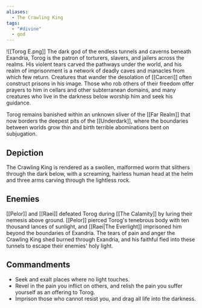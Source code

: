 ```yaml
---
aliases:
  - The Crawling King
tags:
  - "#divine"
  - god
---
```

![[Torog E.png]]
The dark god of the endless tunnels and caverns beneath Exandria, Torog is the patron of torturers, slavers, and jailers across the realms. His violent tears carved the pathways under the world, and his realm of imprisonment is a network of deadly caves and manacles from which few return. Creatures that wander the desolation of [[Carceri]] often construct prisons in his image. Those who rob others of their freedom offer prayers to him in cellars and other subterranean domains, and many creatures who live in the darkness below worship him and seek his guidance.

Torog remains banished within an unknown sliver of the [[Far Realm]] that now borders the deepest pits of the [[Underdark]], where the boundaries between worlds grow thin and birth terrible abominations bent on subjugation.
## Depiction
The Crawling King is rendered as a swollen, malformed worm that slithers through the dark below, with a screaming, hairless human head at the helm and three arms carving through the lightless rock.
## Enemies
[[Pelor]] and [[Raei]] defeated Torog during [[The Calamity]] by luring their nemesis above ground. [[Pelor]] pierced Torog's tenebrous body with ten thousand lances of sunlight, and [[Raei|The Everlight]] imprisoned him beyond the boundaries of Exandria. The tears of pain and anger the Crawling King shed burned through Exandria, and his faithful fled into these tunnels to escape their enemies' holy light.
## Commandments
- Seek and exalt places where no light touches.
- Revel in the pain you inflict on others, and relish the pain you suffer yourself as an offering to Torog.
- Imprison those who cannot resist you, and drag all life into the darkness.